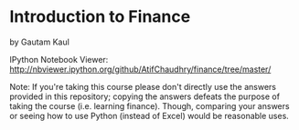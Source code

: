 Introduction to Finance
=======
by Gautam Kaul

IPython Notebook Viewer: http://nbviewer.ipython.org/github/AtifChaudhry/finance/tree/master/

Note: If you're taking this course please don't directly use the answers provided in this repository; copying the answers defeats the purpose of taking the course (i.e. learning finance). Though, comparing your answers or seeing how to use Python (instead of Excel) would be reasonable uses. 
